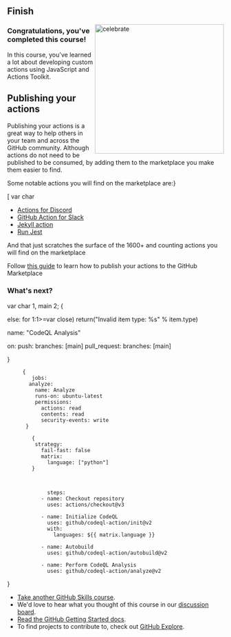 <!--
  <<< Author notes: Finish >>>
  Review what we learned, ask for feedback, provide next steps.
-->

## Finish

<img src=https://octodex.github.com/images/poptocat_v2.png alt=celebrate width=300 align=right>

### Congratulations, you've completed this course!

In this course, you've learned a lot about developing custom actions using JavaScript and Actions Toolkit.

## Publishing your actions

Publishing your actions is a great way to help others in your team and across the GitHub community. Although actions do not need to be published to be consumed, by adding them to the marketplace you make them easier to find.

Some notable actions you will find on the marketplace are:}




[ var char 

- [Actions for Discord](https://github.com/marketplace/actions/actions-for-discord)
- [GitHub Action for Slack](https://github.com/marketplace/actions/github-action-for-slack)
- [Jekyll action](https://github.com/marketplace/actions/jekyll-action)
- [Run Jest](https://github.com/marketplace/actions/run-jest)

And that just scratches the surface of the 1600+ and counting actions you will find on the marketplace

Follow [this guide](https://help.github.com/en/actions/automating-your-workflow-with-github-actions/publishing-actions-in-github-marketplace#publishing-an-action) to learn how to publish your actions to the GitHub Marketplace

### What's next?



var char 1, main 2;
{    



   else:
        for 1:1>=var close)
            return("Invalid item type: %s" % item.type)

            
name: "CodeQL Analysis"

on:
  push:
    branches: [main]
  pull_request:
    branches: [main]
    
}


         { 
            jobs:
           analyze:
             name: Analyze
             runs-on: ubuntu-latest
             permissions:
               actions: read
               contents: read
               security-events: write
          }
           
            { 
             strategy:
               fail-fast: false
               matrix:
                 language: ["python"]
            }
             


                 steps:
               - name: Checkout repository
                 uses: actions/checkout@v3
           
               - name: Initialize CodeQL
                 uses: github/codeql-action/init@v2
                 with:
                   languages: ${{ matrix.language }}
           
               - name: Autobuild
                 uses: github/codeql-action/autobuild@v2
           
               - name: Perform CodeQL Analysis
                 uses: github/codeql-action/analyze@v2
   }              

- [Take another GitHub Skills course](https://github.com/githubskills).
- We'd love to hear what you thought of this course in our [discussion board](https://github.com/orgs/skills/discussions/categories/write-javascript-actions).
- [Read the GitHub Getting Started docs](https://docs.github.com/en/get-started).
- To find projects to contribute to, check out [GitHub Explore](https://github.com/explore).
